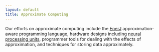 ```yaml
---
layout: default
title: Approximate Computing
---
```

Our efforts on approximate computing include the [EnerJ][] approximation-aware programming language, hardware designs including [neural processing units][npu], programmer tools for dealing with the effects of approximation, and techniques for storing data approximately.

[enerj]: enerj.html
[npu]: npu.html
